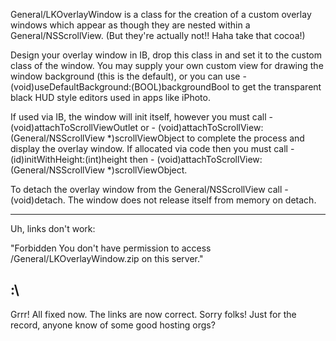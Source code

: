 General/LKOverlayWindow is a class for the creation of a custom overlay windows which appear as though they are nested within a General/NSScrollView. 
(But they're actually not!! Haha take that cocoa!)

Design your overlay window in IB, drop this class in and set it to the custom class of the window. You may supply your own custom view for drawing the window background (this is the default), or you can use - (void)useDefaultBackground:(BOOL)backgroundBool to get the transparent black HUD style editors used in apps like iPhoto.

If used via IB, the window will init itself, however you must call - (void)attachToScrollViewOutlet or - (void)attachToScrollView:(General/NSScrollView *)scrollViewObject to complete the process and display the overlay window.
If allocated via code then you must call - (id)initWithHeight:(int)height then - (void)attachToScrollView:(General/NSScrollView *)scrollViewObject.

To detach the overlay window from the General/NSScrollView call - (void)detach. The window does not release itself from memory on detach.

----
Uh, links don't work:

"Forbidden
You don't have permission to access /General/LKOverlayWindow.zip on this server."

:\
----
Grrr! All fixed now. The links are now correct. Sorry folks! Just for the record, anyone know of some good hosting orgs?